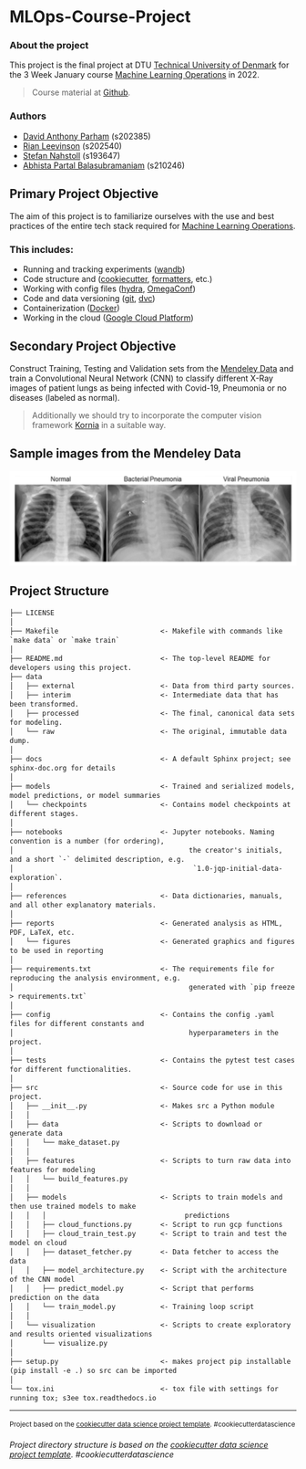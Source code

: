 # MLOps-Course-Project

### **About the project**
This project is the final project at DTU [Technical University of Denmark](https://www.dtu.dk/) for the 3 Week January course [Machine Learning Operations](https://kurser.dtu.dk/course/02476) in 2022.

> Course material at [Github](https://skaftenicki.github.io/dtu_mlops/).

### **Authors**

* [David Anthony Parham](https://github.com/davelbit) (s202385)
* [Rian Leevinson](https://github.com/RianLeevinson) (s202540)
*  [Stefan Nahstoll](https://github.com/StefanNa) (s193647)
*  [Abhista Partal Balasubramaniam](https://github.com/AbhistaPB) (s210246)

## **Primary Project Objective**

The aim of this project is to familiarize ourselves with the use and best practices of the entire tech stack required for [Machine Learning Operations](https://en.wikipedia.org/wiki/MLOps).

### **This includes:**
- Running and tracking experiments ([wandb](https://wandb.ai))
- Code structure and ([cookiecutter](https://github.com/drivendata/cookiecutter-data-science), [formatters](https://github.com/psf/black), etc.)
- Working with config files ([hydra](https://hydra.cc/docs/configure_hydra/intro/), [OmegaConf](https://omegaconf.readthedocs.io/en/2.1_branch/index.html))
- Code and data versioning ([git](https://git-scm.com/), [dvc](https://dvc.org/))
- Containerization ([Docker](https://www.docker.com/))
- Working in the cloud ([Google Cloud Platform](https://console.cloud.google.com/))

## **Secondary Project Objective**

Construct Training, Testing and Validation sets from the [Mendeley Data](https://data.mendeley.com/datasets/jctsfj2sfn/1) and train a Convolutional Neural Network (CNN) to classify different X-Ray images of patient lungs as being infected with Covid-19, Pneumonia or no diseases (labeled as normal).

> Additionally we should try to incorporate the computer vision framework [Kornia](https://github.com/kornia/kornia) in a suitable way.

## **Sample images from the Mendeley Data**
<img src="data/external/data_preview.png" alt="Demonstration of the data" width="640"/>



Project Structure
------------

    ├── LICENSE
    │
    ├── Makefile                         <- Makefile with commands like `make data` or `make train`
    │
    ├── README.md                        <- The top-level README for developers using this project.
    ├── data
    │   ├── external                     <- Data from third party sources.
    │   ├── interim                      <- Intermediate data that has been transformed.
    │   ├── processed                    <- The final, canonical data sets for modeling.
    │   └── raw                          <- The original, immutable data dump.
    │
    ├── docs                             <- A default Sphinx project; see sphinx-doc.org for details
    │
    ├── models                           <- Trained and serialized models, model predictions, or model summaries
    │   └── checkpoints                  <- Contains model checkpoints at different stages.
    │
    ├── notebooks                        <- Jupyter notebooks. Naming convention is a number (for ordering),
    │                                           the creator's initials, and a short `-` delimited description, e.g.
    │                                            `1.0-jqp-initial-data-exploration`.
    │
    ├── references                       <- Data dictionaries, manuals, and all other explanatory materials.
    │
    ├── reports                          <- Generated analysis as HTML, PDF, LaTeX, etc.
    │   └── figures                      <- Generated graphics and figures to be used in reporting
    │
    ├── requirements.txt                 <- The requirements file for reproducing the analysis environment, e.g.
    │                                           generated with `pip freeze > requirements.txt`
    │ 
    ├── config                           <- Contains the config .yaml files for different constants and 
    │                                           hyperparameters in the project.
    │
    ├── tests                            <- Contains the pytest test cases for different functionalities. 
    │
    ├── src                              <- Source code for use in this project.
    │   ├── __init__.py                  <- Makes src a Python module
    │   │
    │   ├── data                         <- Scripts to download or generate data
    │   │   └── make_dataset.py
    │   │
    │   ├── features                     <- Scripts to turn raw data into features for modeling
    │   │   └── build_features.py
    │   │
    │   ├── models                       <- Scripts to train models and then use trained models to make
    │   │   │                                  predictions
    │   │   ├── cloud_functions.py       <- Script to run gcp functions
    │   │   ├── cloud_train_test.py      <- Script to train and test the model on cloud 
    │   │   ├── dataset_fetcher.py       <- Data fetcher to access the data
    │   │   ├── model_architecture.py    <- Script with the architecture of the CNN model 
    │   │   ├── predict_model.py         <- Script that performs prediction on the data 
    │   │   └── train_model.py           <- Training loop script
    │   │
    │   └── visualization                <- Scripts to create exploratory and results oriented visualizations
    │       └── visualize.py
    │
    ├── setup.py                         <- makes project pip installable (pip install -e .) so src can be imported
    │
    └── tox.ini                          <- tox file with settings for running tox; s3ee tox.readthedocs.io


--------

<p><small>Project based on the <a target="_blank" href="https://drivendata.github.io/cookiecutter-data-science/">cookiecutter data science project template</a>. #cookiecutterdatascience</small></p>

###### Project directory structure is based on the [cookiecutter data science project template](https://drivendata.github.io/cookiecutter-data-science/). #cookiecutterdatascience</small></p>
